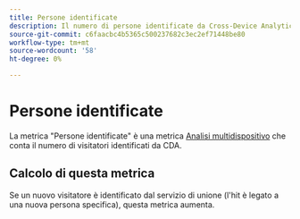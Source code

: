 ```yaml
---
title: Persone identificate
description: Il numero di persone identificate da Cross-Device Analytics.
source-git-commit: c6faacbc4b5365c500237682c3ec2ef71448be80
workflow-type: tm+mt
source-wordcount: '58'
ht-degree: 0%

---
```


# Persone identificate

La metrica &quot;Persone identificate&quot; è una metrica [Analisi multidispositivo](../cda/overview.md) che conta il numero di visitatori identificati da CDA.

## Calcolo di questa metrica

Se un nuovo visitatore è identificato dal servizio di unione (l&#39;hit è legato a una nuova persona specifica), questa metrica aumenta.
